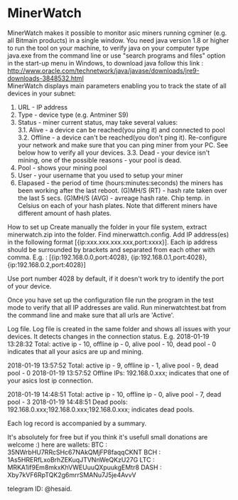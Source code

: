 # MinerWatch

MinerWatch makes it possible to monitor asic miners running cgminer (e.g. all Bitmain products) in a single window. You need java version 1.8 or higher to run the tool on your machine, to verify java on your computer type java.exe from the command line or use "search programs and files" option in the start-up menu in Windows, to download java follow this link : http://www.oracle.com/technetwork/java/javase/downloads/jre9-downloads-3848532.html   
MinerWatch displays main parameters enabling you to track the state of all devices in your subnet:
1. URL - IP address
2. Type - device type (e.g. Antminer S9)
3. Status - miner current status, may take several values:  
3.1. Alive - a device can be reached(you ping it) and connected to pool
3.2. Offline - a device can't be reached(you don't ping it). Re-configure your network and make sure that you can ping miner from your PC. See below how to verify all your devices.
3.3. Dead - your device isn't mining, one of the possible reasons - your pool is dead.
4. Pool - shows your mining pool
5. User - your username that you used to setup your miner
6. Elapased - the period of time (hours:minutes:seconds) the miners has been working after the last reboot.
(G)MH/S (RT) - hash rate taken over the last 5 secs.
(G)MH/S (AVG) - avreage hash rate. 
Chip temp. in Celsius on each of your hash plates. Note that different miners have different amount of hash plates.


How to set up
Create manually the folder in your file system, extract minerwatch.zip into the folder. Find minerwattch.config. Add IP address(es) in the following format [{ip:xxx.xxx.xxx.xxx,port:xxxx}]. Each ip address should be surrounded by brackets and separated from each other with comma.
E.g. : [{ip:192.168.0.0,port:4028}, {ip:192.168.0.1,port:4028}, {ip:192.168.0.2,port:4028}]

Use port number 4028 by default, if it doesn't work try to identify the port of your device.

Once you have set up the configuration file run the program in the test mode to verify that all IP addresses are valid. 
Run minerwatchtest.bat from the command line and make sure that all urls are 'Active'.

Log file. 
Log file is created in the same folder and shows all issues with your devices. It detects changes in the connection status. E.g. 
2018-01-19 13:28:32    Total: active ip - 10, offline ip - 0, alive pool - 10, dead pool - 0  
indicates that all your asics are up and mining. 

2018-01-19 13:57:52    Total: active ip - 9, offline ip - 1, alive pool - 9, dead pool - 0
2018-01-19 13:57:52    Offline IPs: 192.168.0.xxx;
indicates that one of your asics lost ip connection.

2018-01-19 14:48:51    Total: active ip - 10, offline ip - 0, alive pool - 7, dead pool - 3
2018-01-19 14:48:51    Dead pools: 192.168.0.xxx;192.168.0.xxx;192.168.0.xxx;
indicates dead pools.

Each log record is accompanied by a summary.
  
It's absolutely for free but if you think it's usefull small donations are welcome :)
here are wallets:
BTC : 35NWrbHU7RRcSHc67NAkQMjFP8faqqCKNT
BCH : 1As5HRERfLxoBrhZEKuqJTVNnWeQKzU27G
LTC : MRKA1if9Em8mkxKhVWEUuuQXpuukgEMtr8
DASH : Xby7kVF6RpTQK2g6mrrSMANu7J5je4AvvV

telegram ID: @hesaid.












  
  
